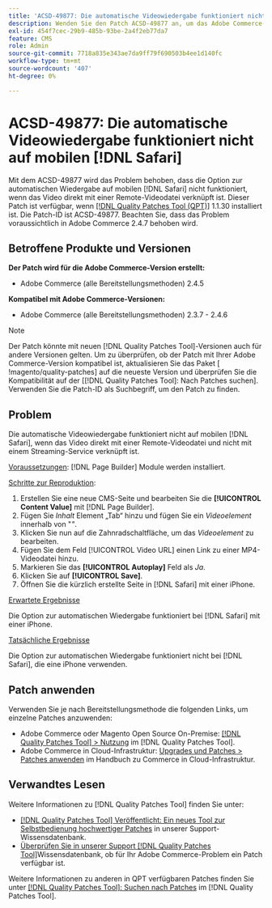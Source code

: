 ```yaml
---
title: 'ACSD-49877: Die automatische Videowiedergabe funktioniert nicht auf Mobilgeräten [!DNL Safari]'
description: Wenden Sie den Patch ACSD-49877 an, um das Adobe Commerce-Problem zu beheben, dass die Option für die automatische Videowiedergabe auf Mobilgeräten nicht funktioniert [!DNL Safari]  wenn das Video direkt mit einer Remote-Videodatei verknüpft ist.
exl-id: 454f7cec-29b9-485b-93be-2a4f2eb77da7
feature: CMS
role: Admin
source-git-commit: 7718a835e343ae7da9ff79f690503b4ee1d140fc
workflow-type: tm+mt
source-wordcount: '407'
ht-degree: 0%

---
```


# ACSD-49877: Die automatische Videowiedergabe funktioniert nicht auf mobilen [!DNL Safari]

Mit dem ACSD-49877 wird das Problem behoben, dass die Option zur automatischen Wiedergabe auf mobilen [!DNL Safari] nicht funktioniert, wenn das Video direkt mit einer Remote-Videodatei verknüpft ist. Dieser Patch ist verfügbar, wenn [[!DNL Quality Patches Tool (QPT)]](/help/announcements/adobe-commerce-announcements/magento-quality-patches-released-new-tool-to-self-serve-quality-patches.md) 1.1.30 installiert ist. Die Patch-ID ist ACSD-49877. Beachten Sie, dass das Problem voraussichtlich in Adobe Commerce 2.4.7 behoben wird.

## Betroffene Produkte und Versionen

**Der Patch wird für die Adobe Commerce-Version erstellt:**

* Adobe Commerce (alle Bereitstellungsmethoden) 2.4.5

**Kompatibel mit Adobe Commerce-Versionen:**

* Adobe Commerce (alle Bereitstellungsmethoden) 2.3.7 - 2.4.6

>[!NOTE]
>
>Der Patch könnte mit neuen [!DNL Quality Patches Tool]-Versionen auch für andere Versionen gelten. Um zu überprüfen, ob der Patch mit Ihrer Adobe Commerce-Version kompatibel ist, aktualisieren Sie das Paket [ !magento/quality-patches] auf die neueste Version und überprüfen Sie die Kompatibilität auf der [[!DNL Quality Patches Tool]: Nach Patches suchen]. Verwenden Sie die Patch-ID als Suchbegriff, um den Patch zu finden.

## Problem

Die automatische Videowiedergabe funktioniert nicht auf mobilen [!DNL Safari], wenn das Video direkt mit einer Remote-Videodatei und nicht mit einem Streaming-Service verknüpft ist.

<u>Voraussetzungen</u>:
[!DNL Page Builder] Module werden installiert.

<u>Schritte zur Reproduktion</u>:

1. Erstellen Sie eine neue CMS-Seite und bearbeiten Sie die **[!UICONTROL Content Value]** mit [!DNL Page Builder].
1. Fügen Sie *Inhalt* Element „Tab“ hinzu und fügen Sie ein *Videoelement* innerhalb von &quot;*&quot;*.
1. Klicken Sie nun auf die Zahnradschaltfläche, um das *Videoelement* zu bearbeiten.
1. Fügen Sie dem Feld [!UICONTROL Video URL] einen Link zu einer MP4-Videodatei hinzu.
1. Markieren Sie das **[!UICONTROL Autoplay]** Feld als *Ja*.
1. Klicken Sie auf **[!UICONTROL Save]**.
1. Öffnen Sie die kürzlich erstellte Seite in [!DNL Safari] mit einer iPhone.

<u>Erwartete Ergebnisse</u>

Die Option zur automatischen Wiedergabe funktioniert bei [!DNL Safari] mit einer iPhone.

<u>Tatsächliche Ergebnisse</u>

Die Option zur automatischen Wiedergabe funktioniert nicht bei [!DNL Safari], die eine iPhone verwenden.

## Patch anwenden

Verwenden Sie je nach Bereitstellungsmethode die folgenden Links, um einzelne Patches anzuwenden:

* Adobe Commerce oder Magento Open Source On-Premise: [[!DNL Quality Patches Tool] > Nutzung](https://experienceleague.adobe.com/docs/commerce-operations/tools/quality-patches-tool/usage.html) im [!DNL Quality Patches Tool].
* Adobe Commerce in Cloud-Infrastruktur: [Upgrades und Patches > Patches anwenden](https://experienceleague.adobe.com/docs/commerce-cloud-service/user-guide/develop/upgrade/apply-patches.html) im Handbuch zu Commerce in Cloud-Infrastruktur.

## Verwandtes Lesen

Weitere Informationen zu [!DNL Quality Patches Tool] finden Sie unter:

* [[!DNL Quality Patches Tool] Veröffentlicht: Ein neues Tool zur Selbstbedienung hochwertiger Patches](/help/announcements/adobe-commerce-announcements/magento-quality-patches-released-new-tool-to-self-serve-quality-patches.md) in unserer Support-Wissensdatenbank.
* [Überprüfen Sie in unserer Support [!DNL Quality Patches Tool]](/help/support-tools/patches-available-in-qpt-tool/check-patch-for-magento-issue-with-magento-quality-patches.md)Wissensdatenbank, ob für Ihr Adobe Commerce-Problem ein Patch verfügbar ist.

Weitere Informationen zu anderen in QPT verfügbaren Patches finden Sie unter [[!DNL Quality Patches Tool]: Suchen nach Patches](https://experienceleague.adobe.com/tools/commerce-quality-patches/index.html) im [!DNL Quality Patches Tool].
